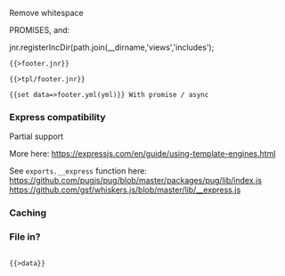 
Remove whitespace

PROMISES, and:

jnr.registerIncDir(path.join(__dirname,'views','includes');

``` jnr
{{>footer.jnr}}

{{>tpl/footer.jnr}}

{{set data=>footer.yml(yml)}} With promise / async 
```

### Express compatibility

Partial support

More here:
https://expressjs.com/en/guide/using-template-engines.html

See `exports.__express` function here:
https://github.com/pugjs/pug/blob/master/packages/pug/lib/index.js
https://github.com/gsf/whiskers.js/blob/master/lib/__express.js

### Caching

### File in?

```

{{>data}}
```
